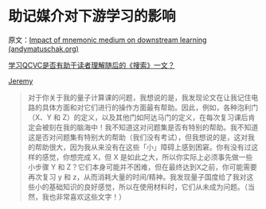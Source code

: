 # 助记媒介对下游学习的影响

原文：[Impact of mnemonic medium on downstream learning (andymatuschak.org)](https://notes.andymatuschak.org/zhYZD1BMjUDeKAFQdyb55XNnMMaJoSfjKh9)

[学习QCVC是否有助于读者理解随后的《搜索》一文？](https://notes.andymatuschak.org/z35cVNSmpJHTqJSM6MseUdgEapTsvMhKH26CP)

[Jeremy](javascript:void(0))

> 对于你关于我的量子计算课的问题，我想说的是，我发现论文在让我记住电路的具体方面和对它们进行的操作方面最有帮助。因此，例如，各种泡利门（X、Y 和 Z）的定义，以及其他门如阿达马门的定义，在每次复习课后肯定会被刻在我的脑海中！我不知道这对问题集是否有特别的帮助。我不知道这是否对问题集有特别大的帮助（我们没有考试），但我想说的是，这对我的帮助很大，因为我从来没有在这些「小」障碍上感到困窘。你有没有过这样的感觉，你想完成 X，但 X 是如此之大，所以你实际上必须事先做一些小步骤 Y 和 Z？它们本身可能并不困难，但在最终达到X之前，你可能需要再次复习 y 和 z，从而消耗大量的时间/精神。我发现量子国度给了我对这些小的基础知识的良好感觉，所以在使用材料时，它们从未成为问题。（当然，我也非常喜欢这些文字！）